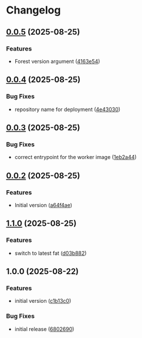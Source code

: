 # Changelog

## [0.0.5](https://github.com/ChainSafe/infra-docker/compare/fil-snapshots-archive-v0.0.4...fil-snapshots-archive-v0.0.5) (2025-08-25)


### Features

* Forest version argument ([4163e54](https://github.com/ChainSafe/infra-docker/commit/4163e54e1a453860b0504b68c5fc6e9cd03c8532))

## [0.0.4](https://github.com/ChainSafe/infra-docker/compare/fil-snapshots-archive-v0.0.3...fil-snapshots-archive-v0.0.4) (2025-08-25)


### Bug Fixes

* repository name for deployment ([4e43030](https://github.com/ChainSafe/infra-docker/commit/4e430301c776408e327c71bc7151d80ca1219d78))

## [0.0.3](https://github.com/ChainSafe/infra-docker/compare/fil-snapshots-archive-v0.0.2...fil-snapshots-archive-v0.0.3) (2025-08-25)


### Bug Fixes

* correct entrypoint for the worker image ([1eb2a44](https://github.com/ChainSafe/infra-docker/commit/1eb2a444b45a7b9c41ff07e632d109b88ff8a843))

## [0.0.2](https://github.com/ChainSafe/infra-docker/compare/fil-snapshots-archive-v0.0.1...fil-snapshots-archive-v0.0.2) (2025-08-25)


### Features

* Initial version ([a64f4ae](https://github.com/ChainSafe/infra-docker/commit/a64f4ae0f4792208b50d5814fc159743cccddcb8))

## [1.1.0](https://github.com/ChainSafe/infra-docker/compare/fil-snapshots-archive-v1.0.0...fil-snapshots-archive-v1.1.0) (2025-08-25)


### Features

* switch to latest fat ([d03b882](https://github.com/ChainSafe/infra-docker/commit/d03b88234d31bfa9d494e4eca8c46fe7fc304b1c))

## 1.0.0 (2025-08-22)


### Features

* initial version ([c1b13c0](https://github.com/ChainSafe/infra-docker/commit/c1b13c0037f3abe57a89dd94885101d81c6dd8e0))


### Bug Fixes

* initial release ([6802690](https://github.com/ChainSafe/infra-docker/commit/6802690fc99bcb71e7aecf8509fa78ee41ce83c4))
